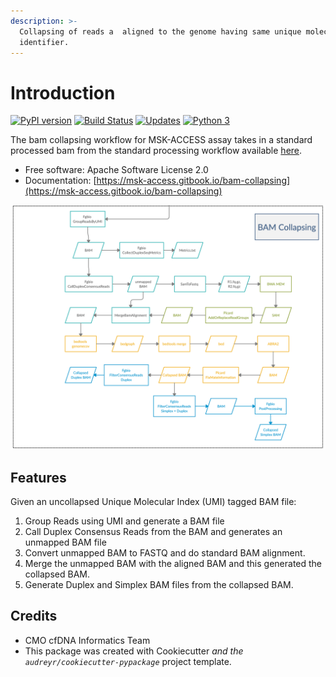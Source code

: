 ```yaml
---
description: >-
  Collapsing of reads a  aligned to the genome having same unique molecular
  identifier.
---
```


# Introduction

[![PyPI version](https://badge.fury.io/py/bam-collapsing.svg)](https://badge.fury.io/py/bam-collapsing) [![Build Status](https://travis-ci.org/msk-access/bam_collapsing.svg?branch=master)](https://travis-ci.org/msk-access/bam_collapsing) [![Updates](https://pyup.io/repos/github/msk-access/bam_collapsing/shield.svg)](https://pyup.io/repos/github/msk-access/bam_collapsing/) [![Python 3](https://pyup.io/repos/github/msk-access/bam_collapsing/python-3-shield.svg)](https://pyup.io/repos/github/msk-access/bam_collapsing/)

The bam collapsing workflow for MSK-ACCESS assay takes in a standard processed bam from the standard processing workflow available [here](https://github.com/msk-access/uncollapsed_bam_generation).

* Free software: Apache Software License 2.0
* Documentation: [https://msk-access.gitbook.io/bam-collapsing](https://msk-access.gitbook.io/bam-collapsing)

![Workflow](.gitbook/assets/fgbio_bam_collapsing.png)

## Features

Given an uncollapsed Unique Molecular Index \(UMI\) tagged BAM file:

1. Group Reads using UMI and generate a BAM file
2. Call Duplex Consensus Reads from the BAM and generates an unmapped BAM file
3. Convert unmapped BAM to FASTQ and do standard BAM alignment.
4. Merge the unmapped BAM with the aligned BAM and this generated the collapsed BAM.
5. Generate Duplex and Simplex BAM files from the collapsed BAM.

## Credits

* CMO cfDNA Informatics Team
* This package was created with Cookiecutter _and the `audreyr/cookiecutter-pypackage`_ project template.

